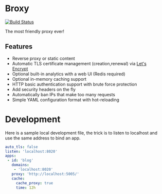 # Broxy

[![Build Status](https://travis-ci.org/tsileo/broxy.svg?branch=master)](https://travis-ci.org/tsileo/broxy)

The most friendly proxy ever!

## Features

 - Reverse proxy or static content
 - Automatic TLS certificate management (creation,renewal) via [Let's Encrypt](https://letsencrypt.org/)
 - Optional built-in analytics with a web UI (Redis required)
 - Optional in-memory caching support
 - HTTP basic authentication support with brute force protection
 - Add security headers on the fly
 - Automatically ban IPs that make too many requests
 - Simple YAML configuration format with hot-reloading


# Development

Here is a sample local development file, the trick is to listen to localhost and use the same address to bind an app.

```yaml
auto_tls: false
listen: 'localhost:8020'
apps:
 - id: 'blog'
   domains:
    - 'localhost:8020'
   proxy: 'http://localhost:5005/'
   cache:
     cache_proxy: true
     time: 12h
```
